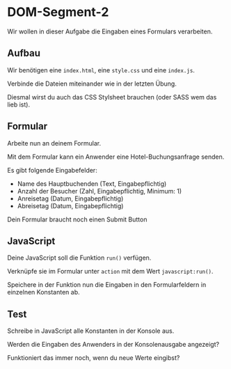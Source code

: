 # DOM-Segment-2

Wir wollen in dieser Aufgabe die Eingaben eines Formulars verarbeiten.

## Aufbau
Wir benötigen eine `index.html`, eine `style.css` und eine `index.js`.

Verbinde die Dateien miteinander wie in der letzten Übung.

Diesmal wirst du auch das CSS Stylsheet brauchen (oder SASS wem das lieb ist).

## Formular
Arbeite nun an deinem Formular.

Mit dem Formular kann ein Anwender eine Hotel-Buchungsanfrage senden.

Es gibt folgende Eingabefelder:
* Name des Hauptbuchenden (Text, Eingabepflichtig)
* Anzahl der Besucher (Zahl, Eingabepflichtig, Minimum: 1)
* Anreisetag (Datum, Eingabepflichtig)
* Abreisetag (Datum, Eingabepflichtig)

Dein Formular braucht noch einen Submit Button

## JavaScript
Deine JavaScript soll die Funktion `run()` verfügen.

Verknüpfe sie im Formular unter `action` mit dem Wert `javascript:run()`.

Speichere in der Funktion nun die Eingaben in den Formularfeldern in einzelnen Konstanten ab.

## Test
Schreibe in JavaScript alle Konstanten in der Konsole aus.

Werden die Eingaben des Anwenders in der Konsolenausgabe angezeigt?

Funktioniert das immer noch, wenn du neue Werte eingibst?
